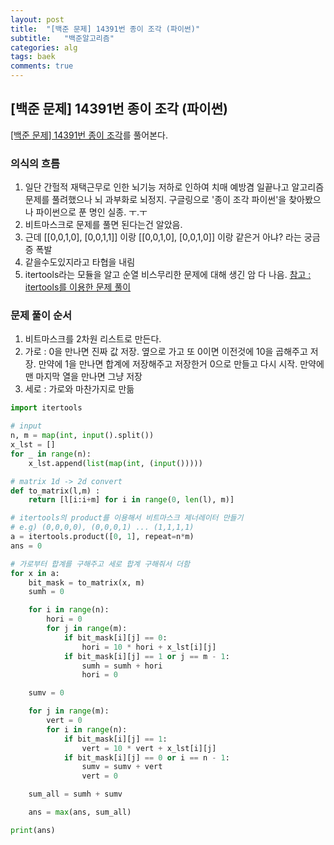 ```yaml
---
layout: post
title:  "[백준 문제] 14391번 종이 조각 (파이썬)"
subtitle:   "백준알고리즘"
categories: alg
tags: baek
comments: true
---
```


## [백준 문제] 14391번 종이 조각 (파이썬)

[[백준 문제] 14391번 종이 조각](https://www.acmicpc.net/problem/14391)를 풀어본다.

### 의식의 흐름 
1. 일단 간헐적 재택근무로 인한 뇌기능 저하로 인하여 치매 예방겸 일끝나고 알고리즘문제를 풀려했으나 뇌 과부화로 뇌정지. 구글링으로 '종이 조각 파이썬'을 찾아봤으나 파이썬으로 푼 명인 실종. ㅜ.ㅜ
2. 비트마스크로 문제를 풀면 된다는건 알았음.
3. 근데 [[0,0,1,0], [0,0,1,1]] 이랑 [[0,0,1,0], [0,0,1,0]]  이랑 같은거 아냐? 라는 궁금증 폭발
4. 같을수도있지라고 타협을 내림
5. itertools라는 모듈을 알고 순열 비스무리한 문제에 대해 생긴 암 다 나음. [참고 : itertools를 이용한 문제 풀이](https://statssy.github.io/pro/2020/03/25/baekjoon_10819_3/)

### 문제 풀이 순서
1. 비트마스크를 2차원 리스트로 만든다.
2. 가로 : 0을 만나면 진짜 값 저장. 옆으로 가고 또 0이면 이전것에 10을 곱해주고 저장. 만약에 1을 만나면 합계에 저장해주고 저장한거 0으로 만들고 다시 시작. 만약에 맨 마지막 열을 만나면 그냥 저장
3. 세로 : 가로와 마찬가지로 만듦


```python
import itertools

# input
n, m = map(int, input().split())
x_lst = []
for _ in range(n):
    x_lst.append(list(map(int, (input()))))

# matrix 1d -> 2d convert
def to_matrix(l,m) :
    return [l[i:i+m] for i in range(0, len(l), m)]

# itertools의 product를 이용해서 비트마스크 제너레이터 만들기 
# e.g) (0,0,0,0), (0,0,0,1) ... (1,1,1,1)
a = itertools.product([0, 1], repeat=n*m)
ans = 0

# 가로부터 합계를 구해주고 세로 합계 구해줘서 더함
for x in a:
    bit_mask = to_matrix(x, m)
    sumh = 0

    for i in range(n):
        hori = 0
        for j in range(m):
            if bit_mask[i][j] == 0:
                hori = 10 * hori + x_lst[i][j]
            if bit_mask[i][j] == 1 or j == m - 1:
                sumh = sumh + hori
                hori = 0

    sumv = 0

    for j in range(m):
        vert = 0
        for i in range(n):
            if bit_mask[i][j] == 1:
                vert = 10 * vert + x_lst[i][j]
            if bit_mask[i][j] == 0 or i == n - 1:
                sumv = sumv + vert
                vert = 0

    sum_all = sumh + sumv

    ans = max(ans, sum_all)

print(ans)

```
